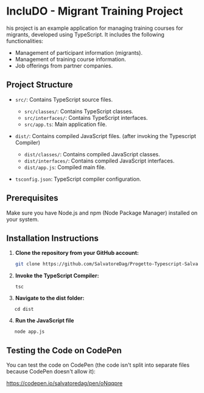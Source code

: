 # IncluDO - Migrant Training Project

his project is an example application for managing training courses for migrants, developed using TypeScript. It includes the following functionalities:

- Management of participant information (migrants).
- Management of training course information.
- Job offerings from partner companies.

## Project Structure

- `src/`: Contains TypeScript source files.

  - `src/classes/`: Contains TypeScript classes.
  - `src/interfaces/`: Contains TypeScript interfaces.
  - `src/app.ts`: Main application file.

- `dist/`: Contains compiled JavaScript files. (after invoking the Typescript Compiler)

  - `dist/classes/`: Contains compiled JavaScript classes.
  - `dist/interfaces/`: Contains compiled JavaScript interfaces.
  - `dist/app.js`: Compiled main file.

- `tsconfig.json`: TypeScript compiler configuration.

## Prerequisites

Make sure you have Node.js and npm (Node Package Manager) installed on your system.

## Installation Instructions

1. **Clone the repository from your GitHub account:**

   ```bash
   git clone https://github.com/SalvatoreDag/Progetto-Typescript-Salvatore-D-Agostino
   ```

2. **Invoke the TypeScript Compiler:**

   ```
   tsc
   ```

3. **Navigate to the dist folder:**

```
   cd dist
 ```

4. **Run the JavaScript file**

```
   node app.js
```

## Testing the Code on CodePen
 
You can test the code on CodePen (the code isn't split into separate files because CodePen doesn't allow it):

 https://codepen.io/salvatoredag/pen/oNqqpre